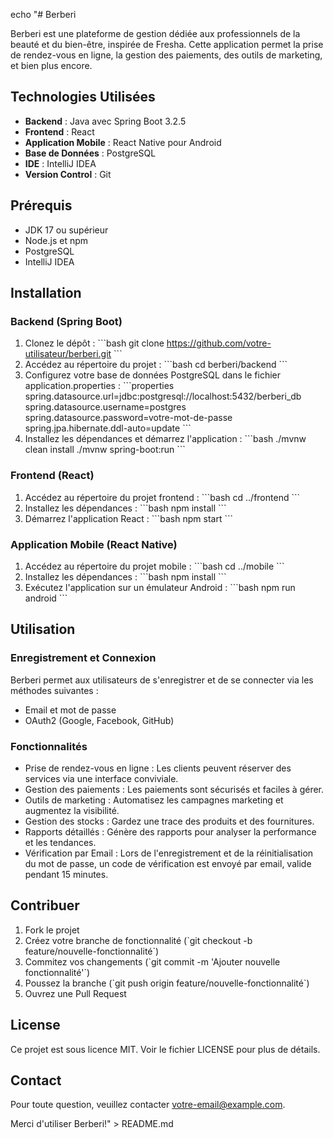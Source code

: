 echo "# Berberi

Berberi est une plateforme de gestion dédiée aux professionnels de la beauté et du bien-être, inspirée de Fresha. Cette application permet la prise de rendez-vous en ligne, la gestion des paiements, des outils de marketing, et bien plus encore.

## Technologies Utilisées

- **Backend** : Java avec Spring Boot 3.2.5
- **Frontend** : React
- **Application Mobile** : React Native pour Android
- **Base de Données** : PostgreSQL
- **IDE** : IntelliJ IDEA
- **Version Control** : Git

## Prérequis

- JDK 17 ou supérieur
- Node.js et npm
- PostgreSQL
- IntelliJ IDEA

## Installation

### Backend (Spring Boot)

1. Clonez le dépôt :
   \`\`\`bash
   git clone https://github.com/votre-utilisateur/berberi.git
   \`\`\`
2. Accédez au répertoire du projet :
   \`\`\`bash
   cd berberi/backend
   \`\`\`
3. Configurez votre base de données PostgreSQL dans le fichier application.properties :
   \`\`\`properties
   spring.datasource.url=jdbc:postgresql://localhost:5432/berberi_db
   spring.datasource.username=postgres
   spring.datasource.password=votre-mot-de-passe
   spring.jpa.hibernate.ddl-auto=update
   \`\`\`
4. Installez les dépendances et démarrez l'application :
   \`\`\`bash
   ./mvnw clean install
   ./mvnw spring-boot:run
   \`\`\`

### Frontend (React)

1. Accédez au répertoire du projet frontend :
   \`\`\`bash
   cd ../frontend
   \`\`\`
2. Installez les dépendances :
   \`\`\`bash
   npm install
   \`\`\`
3. Démarrez l'application React :
   \`\`\`bash
   npm start
   \`\`\`

### Application Mobile (React Native)

1. Accédez au répertoire du projet mobile :
   \`\`\`bash
   cd ../mobile
   \`\`\`
2. Installez les dépendances :
   \`\`\`bash
   npm install
   \`\`\`
3. Exécutez l'application sur un émulateur Android :
   \`\`\`bash
   npm run android
   \`\`\`

## Utilisation

### Enregistrement et Connexion

Berberi permet aux utilisateurs de s'enregistrer et de se connecter via les méthodes suivantes :
- Email et mot de passe
- OAuth2 (Google, Facebook, GitHub)

### Fonctionnalités

- Prise de rendez-vous en ligne : Les clients peuvent réserver des services via une interface conviviale.
- Gestion des paiements : Les paiements sont sécurisés et faciles à gérer.
- Outils de marketing : Automatisez les campagnes marketing et augmentez la visibilité.
- Gestion des stocks : Gardez une trace des produits et des fournitures.
- Rapports détaillés : Génère des rapports pour analyser la performance et les tendances.
- Vérification par Email : Lors de l'enregistrement et de la réinitialisation du mot de passe, un code de vérification est envoyé par email, valide pendant 15 minutes.

## Contribuer

1. Fork le projet
2. Créez votre branche de fonctionnalité (\`git checkout -b feature/nouvelle-fonctionnalité\`)
3. Commitez vos changements (\`git commit -m 'Ajouter nouvelle fonctionnalité'\`)
4. Poussez la branche (\`git push origin feature/nouvelle-fonctionnalité\`)
5. Ouvrez une Pull Request

## License

Ce projet est sous licence MIT. Voir le fichier LICENSE pour plus de détails.

## Contact

Pour toute question, veuillez contacter votre-email@example.com.

Merci d'utiliser Berberi!" > README.md
